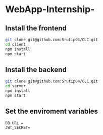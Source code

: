 # WebApp-Internship-

## Install the frontend

```bash
git clone git@github.com:Srutip04/CLC.git
cd client
npm install
npm start
```

## Install the backend

```bash
git clone git@github.com:Srutip04/CLC.git
cd server
npm install
npm start
```
## Set the enviroment variables

```
DB_URL = 
JWT_SECRET=

